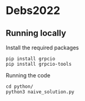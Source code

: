 # Debs2022

## Running locally
Install the required packages
```shell
pip install grpcio
pip install grpcio-tools
```

Running the code
```shell
cd python/
python3 naive_solution.py
```

